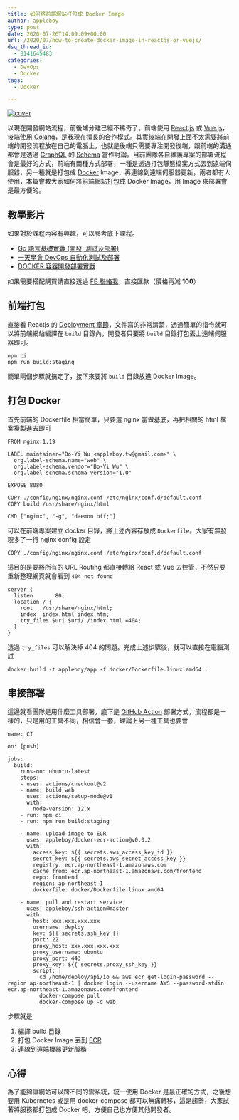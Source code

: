 ```yaml
---
title: 如何將前端網站打包成 Docker Image
author: appleboy
type: post
date: 2020-07-26T14:09:09+00:00
url: /2020/07/how-to-create-docker-image-in-reactjs-or-vuejs/
dsq_thread_id:
  - 8141645483
categories:
  - DevOps
  - Docker
tags:
  - Docker

---
```

[![cover][1]][1]

以現在開發網站流程，前後端分離已經不稀奇了。前端使用 [React.js][2] 或 [Vue.js][3]，後端使用 [Golang][4]，是我現在擅長的合作模式。其實後端在開發上面不太需要將前端的開發流程放在自己的電腦上，也就是後端只需要專注開發後端，跟前端的溝通都會是透過 [GraphQL][5] 的 [Schema][6] 當作討論。目前團隊各自維護專案的部署流程會是最好的方式，前端有兩種方式部署，一種是透過打包靜態檔案方式丟到遠端伺服器，另一種就是打包成 [Docker][7] Image，再連線到遠端伺服器更新，兩者都有人使用，本篇會教大家如何將前端網站打包成 Docker Image，用 Image 來部署會是最方便的。

<!--more-->

## 教學影片

如果對於課程內容有興趣，可以參考底下課程。

  * [Go 語言基礎實戰 (開發, 測試及部署)][8]
  * [一天學會 DevOps 自動化測試及部署][9]
  * [DOCKER 容器開發部署實戰][10]

如果需要搭配購買請直接透過 [FB 聯絡我][11]，直接匯款（價格再減 **100**）

## 前端打包

直接看 Reactjs 的 [Deployment 章節][12]，文件寫的非常清楚，透過簡單的指令就可以將前端網站編譯在 `build` 目錄內，開發者只要將 `build` 目錄打包丟上遠端伺服器即可。

<pre><code class="language-bash">npm ci
npm run build:staging</code></pre>

簡單兩個步驟就搞定了，接下來要將 `build` 目錄放進 Docker Image。

## 打包 Docker

首先前端的 Dockerfile 相當簡單，只要選 nginx 當做基底，再把相關的 html 檔案複製進去即可

<pre><code class="language-dockerfile=">FROM nginx:1.19

LABEL maintainer="Bo-Yi Wu &lt;appleboy.tw@gmail.com&gt;" \
  org.label-schema.name="web" \
  org.label-schema.vendor="Bo-Yi Wu" \
  org.label-schema.schema-version="1.0"

EXPOSE 8080

COPY ./config/nginx/nginx.conf /etc/nginx/conf.d/default.conf
COPY build /usr/share/nginx/html

CMD ["nginx", "-g", "daemon off;"]</code></pre>

可以在前端專案建立 docker 目錄，將上述內容存放成 `Dockerfile`。大家有無發現多了一行 nginx config 設定

<pre><code class="language-bash">COPY ./config/nginx/nginx.conf /etc/nginx/conf.d/default.conf</code></pre>

這目的是要將所有的 URL Routing 都直接轉給 React 或 Vue 去控管，不然只要重新整理網頁就會看到 `404 not found`

<pre><code class="language-bash">server {
  listen       80;
  location / {
    root   /usr/share/nginx/html;
    index  index.html index.htm;
    try_files $uri $uri/ /index.html =404;
  }
}</code></pre>

透過 `try_files` 可以解決掉 404 的問題。完成上述步驟後，就可以直接在電腦測試

<pre><code class="language-bash">docker build -t appleboy/app -f docker/Dockerfile.linux.amd64 .</code></pre>

## 串接部署

這邊就看團隊是用什麼工具部署，底下是 [GitHub Action][13] 部署方式，流程都是一樣的，只是用的工具不同，相信會一套，理論上另一種工具也要會

<pre><code class="language-yml">name: CI

on: [push]

jobs:
  build:
    runs-on: ubuntu-latest
    steps:
    - uses: actions/checkout@v2
    - name: build web
      uses: actions/setup-node@v1
      with:
        node-version: 12.x
    - run: npm ci
    - run: npm run build:staging

    - name: upload image to ECR
      uses: appleboy/docker-ecr-action@v0.0.2
      with:
        access_key: ${{ secrets.aws_access_key_id }}
        secret_key: ${{ secrets.aws_secret_access_key }}
        registry: ecr.ap-northeast-1.amazonaws.com
        cache_from: ecr.ap-northeast-1.amazonaws.com/frontend
        repo: frontend
        region: ap-northeast-1
        dockerfile: docker/Dockerfile.linux.amd64

    - name: pull and restart service
      uses: appleboy/ssh-action@master
      with:
        host: xxx.xxx.xxx.xxx
        username: deploy
        key: ${{ secrets.ssh_key }}
        port: 22
        proxy_host: xxx.xxx.xxx.xxx
        proxy_username: ubuntu
        proxy_port: 443
        proxy_key: ${{ secrets.proxy_ssh_key }}
        script: |
          cd /home/deploy/api/io && aws ecr get-login-password --region ap-northeast-1 | docker login --username AWS --password-stdin ecr.ap-northeast-1.amazonaws.com/frontend
          docker-compose pull
          docker-compose up -d web
</code></pre>

步驟就是

  1. 編譯 build 目錄
  2. 打包 Docker Image 丟到 [ECR][14]
  3. 連線到遠端機器更新服務

## 心得

為了能夠讓網站可以跨不同的雲系統，統一使用 Docker 是最正確的方式，之後想要用 Kubernetes 或是用 docker-compose 都可以無痛轉移，這是趨勢，大家試著將服務都打包成 Docker 吧，方便自己也方便其他開發者。

 [1]: https://lh3.googleusercontent.com/2oJnx10msYCEJymUjCFZy3VspTSETeOGLcH8M5tHP2l2SP1yVtR7cUCZSO-3nc1Z6qQuc0FZMUFHViyfkhIFOz60ZocVZ8TxsneH2qZW7Hkio-TvCSxQ1GUM1sEpUSxRH284tP_VsSk=w1920-h1080 "cover"
 [2]: https://reactjs.org/
 [3]: https://vuejs.org/
 [4]: https://golang.org
 [5]: https://graphql.org/
 [6]: https://graphql.org/learn/schema/
 [7]: https://www.docker.com/
 [8]: https://www.udemy.com/course/golang-fight/?couponCode=202007
 [9]: https://www.udemy.com/course/devops-oneday/?couponCode=202007
 [10]: https://www.udemy.com/course/docker-practice/?couponCode=202007
 [11]: http://facebook.com/appleboy46
 [12]: https://create-react-app.dev/docs/deployment/
 [13]: https://github.com/features/actions
 [14]: https://aws.amazon.com/tw/ecr/